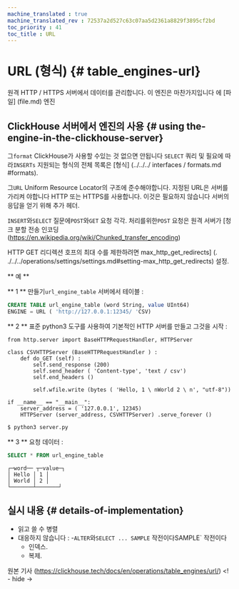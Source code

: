```yaml
--- 
machine_translated : true 
machine_translated_rev : 72537a2d527c63c07aa5d2361a8829f3895cf2bd 
toc_priority : 41 
toc_title : URL 
--- 
```


# URL (형식) {# table_engines-url} 

원격 HTTP / HTTPS 서버에서 데이터를 관리합니다. 이 엔진은 마찬가지입니다 
에 [파일] (file.md) 엔진 

## ClickHouse 서버에서 엔진의 사용 {# using the-engine-in-the-clickhouse-server} 

그`format` ClickHouse가 사용할 수있는 것 없으면 안됩니다 
`SELECT` 쿼리 및 필요에 따라`INSERTs` 지원되는 형식의 전체 목록은 
[형식] (../../../ interfaces / formats.md #formats). 

그`URL` Uniform Resource Locator의 구조에 준수해야합니다. 지정된 URL은 서버를 가리켜 야합니다 
HTTP 또는 HTTPS를 사용합니다. 이것은 필요하지 않습니다 
서버의 응답을 얻기 위해 추가 헤더. 

`INSERT`와`SELECT` 질문에`POST`와`GET` 요청
각각. 처리를위한`POST` 요청은 원격 서버가 
[청크 분할 전송 인코딩 (https://en.wikipedia.org/wiki/Chunked_transfer_encoding) 

HTTP GET 리디렉션 호프의 최대 수를 제한하려면 max_http_get_redirects] (. ./../../operations/settings/settings.md#setting-max_http_get_redirects) 설정. 

** 예 ** 

** 1 ** 만들기`url_engine_table` 서버에서 테이블 : 

```sql 
CREATE TABLE url_engine_table (word String, value UInt64) 
ENGINE = URL ( 'http://127.0.0.1:12345/ 'CSV) 
``` 

** 2 ** 표준 python3 도구를 사용하여 기본적인 HTTP 서버를 만들고 
그것을 시작 : 

```python3 
from http.server import BaseHTTPRequestHandler, HTTPServer 

class CSVHTTPServer (BaseHTTPRequestHandler ) : 
    def do_GET (self) : 
        self.send_response (200) 
        self.send_header ( 'Content-type', 'text / csv') 
        self.end_headers ()

        self.wfile.write (bytes ( 'Hello, 1 \ nWorld 2 \ n', "utf-8")) 

if __name__ == "__main__": 
    server_address = ( '127.0.0.1', 12345) 
    HTTPServer (server_address, CSVHTTPServer) .serve_forever () 
``` 

```bash 
$ python3 server.py 
``` 

** 3 ** 요청 데이터 : 

```sql 
SELECT * FROM url_engine_table 
``` 

```text 
┌─word── ┬─value─┐ 
│ Hello │ 1 │ 
│ World │ 2 │ 
└───────┴───────┘ 
``` 

## 실시 내용 {# details-of-implementation} 

- 읽고 쓸 수 병렬 
- 대응하지 않습니다 : 
    -`ALTER`와`SELECT ... SAMPLE` 작전이다SAMPLE` 작전이다 
    - 인덱스.
    - 복제. 

원본 기사 (https://clickhouse.tech/docs/en/operations/table_engines/url/) <! - hide ->
